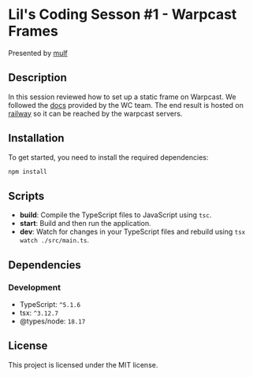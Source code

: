 # Lil's Coding Sesson #1 - Warpcast Frames

Presented by [mulf](https://warpcast.com/mulfdev.eth)

## Description

In this session reviewed how to set up a static frame on Warpcast. We followed the [docs](https://warpcast.notion.site/Farcaster-Frames-4bd47fe97dc74a42a48d3a234636d8c5) provided by the WC team. The end result is hosted on [railway](https://railway.app) so it can be reached by the warpcast servers.

## Installation

To get started, you need to install the required dependencies:

```bash
npm install
```

## Scripts

- **build**: Compile the TypeScript files to JavaScript using `tsc`.
- **start**: Build and then run the application.
- **dev**: Watch for changes in your TypeScript files and rebuild using `tsx watch ./src/main.ts`.

## Dependencies

### Development

- TypeScript: `^5.1.6`
- tsx: `^3.12.7`
- @types/node: `18.17`

## License

This project is licensed under the MIT license.
